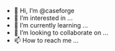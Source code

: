 - 👋 Hi, I’m @caseforge
- 👀 I’m interested in ...
- 🌱 I’m currently learning ...
- 💞️ I’m looking to collaborate on ...
- 📫 How to reach me ...

<!---
caseforge/caseforge is a ✨ special ✨ repository because its `README.md` (this file) appears on your GitHub profile.
You can click the Preview link to take a look at your changes.
--->
